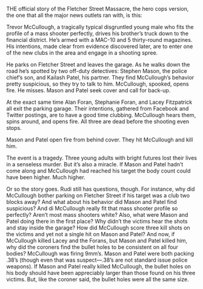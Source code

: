 THE official story of the Fletcher Street Massacre, the hero cops version, the
one that all the major news outlets ran with, is this:

Trevor McCullough, a tragically typical disgruntled young male who fits the
profile of a mass shooter perfectly, drives his brother’s truck down to the
financial district. He’s armed with a MAC-10 and 5 thirty-round magazines. His
intentions, made clear from evidence discovered later, are to enter one of the
new clubs in the area and engage in a shooting spree.

He parks on Fletcher Street and leaves the garage. As he walks down the road
he’s spotted by two off-duty detectives: Stephen Mason, the police chief’s son,
and Kailash Patel, his partner. They find McCullough’s behavior pretty
suspicious, so they try to talk to him. McCullough, spooked, opens fire. He
misses. Mason and Patel seek cover and call for back-up.

At the exact same time Alan Foran, Stephanie Foran, and Lacey Fitzpatrick all
exit the parking garage. Their intentions, gathered from Facebook and Twitter
postings, are to have a good time clubbing. McCullough hears them, spins around,
and opens fire. All three are dead before the shooting even stops.

Mason and Patel open fire from behind cover. They hit McCullough and kill him.

The event is a tragedy. Three young adults with bright futures lost their lives
in a senseless murder. But it’s also a miracle. If Mason and Patel hadn’t come
along and McCullough had reached his target the body count could have been
higher. Much higher.

Or so the story goes. Rudi still has questions, though. For instance, why did
McCullough bother parking on Fletcher Street if his target was a club two blocks
away? And what about his behavior did Mason and Patel find suspicious? And di
McCullough really fit that mass shooter profile so perfectly? Aren’t most mass
shooters white? Also, what were Mason and Patel doing there in the first place?
Why didn’t the victims hear the shots and stay inside the garage? How did
McCullough score three kill shots on the victims and yet not a single hit on
Mason and Patel? And now, if McCullough killed Lacey and the Forans, but Mason
and Patel killed him, why did the coroners find the bullet holes to be
consistent on all four bodies? McCullough was firing 9mm’s. Mason and Patel were
both packing .38’s (though even that was suspect—.38’s are not standard issue
police weapons). If Mason and Patel really killed McCullough, the bullet holes
on his body should have been appreciably larger than those found on his three
victims. But, like the coroner said, the bullet holes were all the same size.
